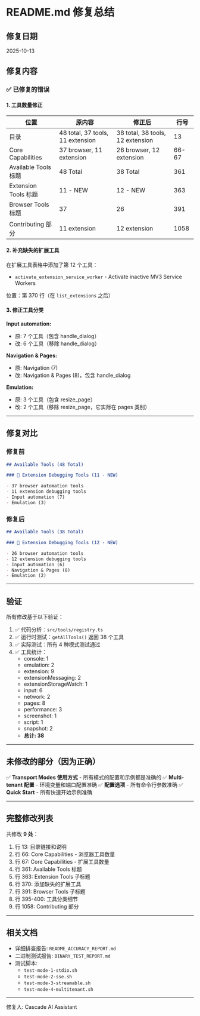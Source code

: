 # README.md 修复总结

## 修复日期

2025-10-13

## 修复内容

### ✅ 已修复的错误

#### 1. 工具数量修正

| 位置                 | 原内容                           | 修正后                           | 行号  |
| -------------------- | -------------------------------- | -------------------------------- | ----- |
| 目录                 | 48 total, 37 tools, 11 extension | 38 total, 38 tools, 12 extension | 13    |
| Core Capabilities    | 37 browser, 11 extension         | 26 browser, 12 extension         | 66-67 |
| Available Tools 标题 | 48 Total                         | 38 Total                         | 361   |
| Extension Tools 标题 | 11 - NEW                         | 12 - NEW                         | 363   |
| Browser Tools 标题   | 37                               | 26                               | 391   |
| Contributing 部分    | 11 extension                     | 12 extension                     | 1058  |

#### 2. 补充缺失的扩展工具

在扩展工具表格中添加了第 12 个工具：

- `activate_extension_service_worker` - Activate inactive MV3 Service Workers

位置：第 370 行（在 `list_extensions` 之后）

#### 3. 修正工具分类

**Input automation:**

- 原: 7 个工具（包含 handle_dialog）
- 改: 6 个工具（移除 handle_dialog）

**Navigation & Pages:**

- 原: Navigation (7)
- 改: Navigation & Pages (8)，包含 handle_dialog

**Emulation:**

- 原: 3 个工具（包含 resize_page）
- 改: 2 个工具（移除 resize_page，它实际在 pages 类别）

---

## 修复对比

### 修复前

```markdown
## Available Tools (48 Total)

### 🔌 Extension Debugging Tools (11 - NEW)

- 37 browser automation tools
- 11 extension debugging tools
- Input automation (7)
- Emulation (3)
```

### 修复后

```markdown
## Available Tools (38 Total)

### 🔌 Extension Debugging Tools (12 - NEW)

- 26 browser automation tools
- 12 extension debugging tools
- Input automation (6)
- Navigation & Pages (8)
- Emulation (2)
```

---

## 验证

所有修改基于以下验证：

1. ✅ 代码分析：`src/tools/registry.ts`
2. ✅ 运行时测试：`getAllTools()` 返回 38 个工具
3. ✅ 实际测试：所有 4 种模式测试通过
4. ✅ 工具统计：
   - console: 1
   - emulation: 2
   - extension: 9
   - extensionMessaging: 2
   - extensionStorageWatch: 1
   - input: 6
   - network: 2
   - pages: 8
   - performance: 3
   - screenshot: 1
   - script: 1
   - snapshot: 2
   - **总计: 38**

---

## 未修改的部分（因为正确）

✅ **Transport Modes 使用方式** - 所有模式的配置和示例都是准确的
✅ **Multi-tenant 配置** - 环境变量和端口配置准确
✅ **配置选项** - 所有命令行参数准确
✅ **Quick Start** - 所有快速开始示例准确

---

## 完整修改列表

共修改 **9 处**：

1. 行 13: 目录链接和说明
2. 行 66: Core Capabilities - 浏览器工具数量
3. 行 67: Core Capabilities - 扩展工具数量
4. 行 361: Available Tools 标题
5. 行 363: Extension Tools 子标题
6. 行 370: 添加缺失的扩展工具
7. 行 391: Browser Tools 子标题
8. 行 395-400: 工具分类细节
9. 行 1058: Contributing 部分

---

## 相关文档

- 详细排查报告: `README_ACCURACY_REPORT.md`
- 二进制测试报告: `BINARY_TEST_REPORT.md`
- 测试脚本:
  - `test-mode-1-stdio.sh`
  - `test-mode-2-sse.sh`
  - `test-mode-3-streamable.sh`
  - `test-mode-4-multitenant.sh`

---

修复人: Cascade AI Assistant
